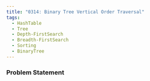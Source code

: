 ```yaml
---
title: "0314: Binary Tree Vertical Order Traversal"
tags:
  - HashTable
  - Tree
  - Depth-FirstSearch
  - Breadth-FirstSearch
  - Sorting
  - BinaryTree
---
```

### Problem Statement

